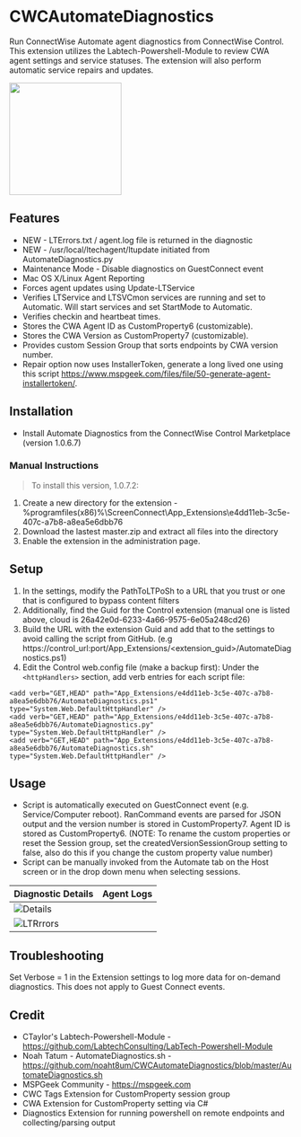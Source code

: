 # CWCAutomateDiagnostics
Run ConnectWise Automate agent diagnostics from ConnectWise Control. This extension utilizes the Labtech-Powershell-Module to review CWA agent settings and service statuses. The extension will also perform automatic service repairs and updates.

<img src="https://raw.githubusercontent.com/johnduprey/CWCAutomateDiagnostics/master/Promote.png" width="200" />

## Features
- NEW - LTErrors.txt / agent.log file is returned in the diagnostic
- NEW - /usr/local/ltechagent/ltupdate initiated from AutomateDiagnostics.py
- Maintenance Mode - Disable diagnostics on GuestConnect event
- Mac OS X/Linux Agent Reporting
- Forces agent updates using Update-LTService
- Verifies LTService and LTSVCmon services are running and set to Automatic. Will start services and set StartMode to Automatic.
- Verifies checkin and heartbeat times.
- Stores the CWA Agent ID as CustomProperty6 (customizable).
- Stores the CWA Version as CustomProperty7 (customizable).
- Provides custom Session Group that sorts endpoints by CWA version number.
- Repair option now uses InstallerToken, generate a long lived one using this script https://www.mspgeek.com/files/file/50-generate-agent-installertoken/.

## Installation
- Install Automate Diagnostics from the ConnectWise Control Marketplace (version 1.0.6.7)

### Manual Instructions
> To install this version, 1.0.7.2:
1. Create a new directory for the extension - %programfiles(x86)%\ScreenConnect\App_Extensions\e4dd11eb-3c5e-407c-a7b8-a8ea5e6dbb76
2. Download the lastest master.zip and extract all files into the directory 
3. Enable the extension in the administration page.

## Setup
1. In the settings, modify the PathToLTPoSh to a URL that you trust or one that is configured to bypass content filters
2. Additionally, find the Guid for the Control extension (manual one is listed above, cloud is 26a42e0d-6233-4a66-9575-6e05a248cd26)
3. Build the URL with the extension Guid and add that to the settings to avoid calling the script from GitHub. (e.g https://control_url:port/App_Extensions/<extension_guid>/AutomateDiagnostics.ps1)
4. Edit the Control web.config file (make a backup first): Under the `<httpHandlers>` section, add verb entries for each script file:

```
<add verb="GET,HEAD" path="App_Extensions/e4dd11eb-3c5e-407c-a7b8-a8ea5e6dbb76/AutomateDiagnostics.ps1" type="System.Web.DefaultHttpHandler" />
<add verb="GET,HEAD" path="App_Extensions/e4dd11eb-3c5e-407c-a7b8-a8ea5e6dbb76/AutomateDiagnostics.py" type="System.Web.DefaultHttpHandler" />
<add verb="GET,HEAD" path="App_Extensions/e4dd11eb-3c5e-407c-a7b8-a8ea5e6dbb76/AutomateDiagnostics.sh" type="System.Web.DefaultHttpHandler" />
```

## Usage
- Script is automatically executed on GuestConnect event (e.g. Service/Computer reboot). RanCommand events are parsed for JSON output and the version number is stored in CustomProperty7. Agent ID is stored as CustomProperty6. (NOTE: To rename the custom properties or reset the Session group, set the createdVersionSessionGroup setting to false, also do this if you change the custom property value number)
- Script can be manually invoked from the Automate tab on the Host screen or in the drop down menu when selecting sessions.

| Diagnostic Details  | Agent Logs |
| ------------- | ------------- |
| ![Details](https://user-images.githubusercontent.com/41485711/212959248-b24bf098-8589-4d6c-b32d-7b07ec0c80fc.png)
 | ![LTRrrors](https://user-images.githubusercontent.com/41485711/212806625-1f95e9a1-3c16-489b-9219-5a90a36a4f3f.png) |


## Troubleshooting
Set Verbose = 1 in the Extension settings to log more data for on-demand diagnostics. This does not apply to Guest Connect events.

## Credit
- CTaylor's Labtech-Powershell-Module - https://github.com/LabtechConsulting/LabTech-Powershell-Module
- Noah Tatum - AutomateDiagnostics.sh - https://github.com/noaht8um/CWCAutomateDiagnostics/blob/master/AutomateDiagnostics.sh
- MSPGeek Community - https://mspgeek.com 
- CWC Tags Extension for CustomProperty session group
- CWA Extension for CustomProperty setting via C#
- Diagnostics Extension for running powershell on remote endpoints and collecting/parsing output
